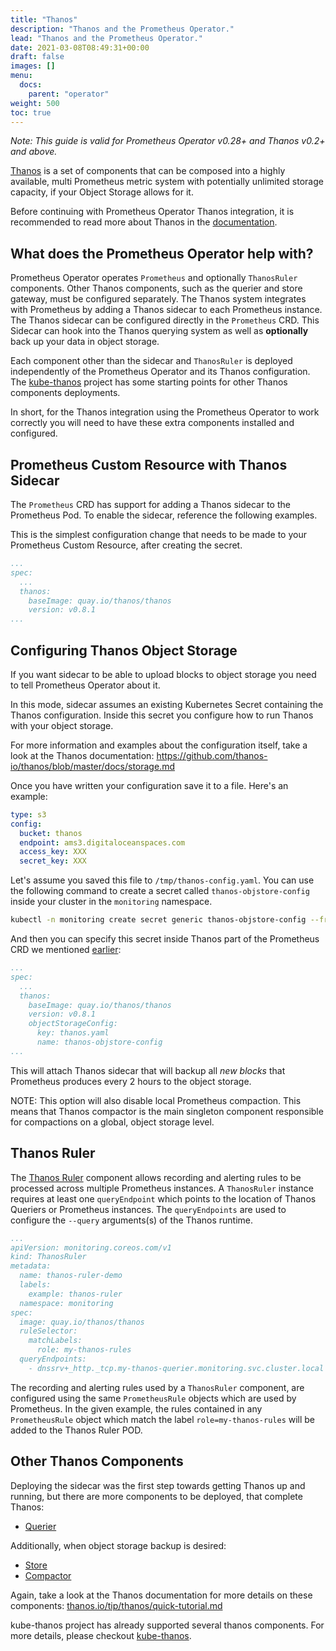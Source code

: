 ```yaml
---
title: "Thanos"
description: "Thanos and the Prometheus Operator."
lead: "Thanos and the Prometheus Operator."
date: 2021-03-08T08:49:31+00:00
draft: false
images: []
menu:
  docs:
    parent: "operator"
weight: 500
toc: true
---
```


_Note: This guide is valid for Prometheus Operator v0.28+ and Thanos v0.2+ and above._

[Thanos](https://github.com/thanos-io/thanos/) is a set of components that can be composed into a highly available,
multi Prometheus metric system with potentially unlimited storage capacity, if your Object Storage allows for it.

Before continuing with Prometheus Operator Thanos integration, it is recommended to read more about Thanos in the [documentation](https://thanos.io/tip/thanos/getting-started.md/).

## What does the Prometheus Operator help with?

Prometheus Operator operates `Prometheus` and optionally `ThanosRuler` components.
Other Thanos components, such as the querier and store gateway, must be configured
separately.  The Thanos system integrates with Prometheus by adding a Thanos
sidecar to each Prometheus instance.  The Thanos sidecar can be configured directly in the `Prometheus` CRD. This Sidecar can hook into the Thanos querying system as well as **optionally** back up your data in object storage.

Each component other than the sidecar and `ThanosRuler` is deployed independently of the Prometheus Operator and its Thanos configuration. The
[kube-thanos](https://github.com/thanos-io/kube-thanos/) project has some starting points for other Thanos components deployments.

In short, for the Thanos integration using the Prometheus Operator to work correctly you will need to have these extra components installed and configured.

## Prometheus Custom Resource with Thanos Sidecar

The `Prometheus` CRD has support for adding a Thanos sidecar to the Prometheus
Pod. To enable the sidecar, reference the following examples.

This is the simplest configuration change that needs to be made to your
Prometheus Custom Resource, after creating the secret.

```yaml
...
spec:
  ...
  thanos:
    baseImage: quay.io/thanos/thanos
    version: v0.8.1
...
```

## Configuring Thanos Object Storage

If you want sidecar to be able to upload blocks to object storage you need to tell Prometheus Operator about it.

In this mode, sidecar assumes an existing Kubernetes Secret containing the Thanos configuration.
Inside this secret you configure how to run Thanos with your object storage.

For more information and examples about the configuration itself, take a look at the Thanos documentation:
https://github.com/thanos-io/thanos/blob/master/docs/storage.md

Once you have written your configuration save it to a file.
Here's an example:

```yaml
type: s3
config:
  bucket: thanos
  endpoint: ams3.digitaloceanspaces.com
  access_key: XXX
  secret_key: XXX
```

Let's assume you saved this file to `/tmp/thanos-config.yaml`. You can use the following command to create a secret called `thanos-objstore-config` inside your cluster in the `monitoring` namespace.

```sh
kubectl -n monitoring create secret generic thanos-objstore-config --from-file=thanos.yaml=/tmp/thanos-config.yaml
```

And then you can specify this secret inside Thanos part of the Prometheus CRD we mentioned [earlier](#prometheus-custom-resource-with-thanos-sidecar):

```yaml
...
spec:
  ...
  thanos:
    baseImage: quay.io/thanos/thanos
    version: v0.8.1
    objectStorageConfig:
      key: thanos.yaml
      name: thanos-objstore-config
...
```

This will attach Thanos sidecar that will backup all _new blocks_ that Prometheus produces every 2 hours to the object storage.

NOTE: This option will also disable local Prometheus compaction. This means that Thanos compactor is the main singleton component
responsible for compactions on a global, object storage level.

## Thanos Ruler

The [Thanos Ruler](https://github.com/thanos-io/thanos/blob/master/docs/components/rule.md) component allows recording and alerting rules to be processed across
multiple Prometheus instances.  A `ThanosRuler` instance requires at least one `queryEndpoint` which points to the location of Thanos Queriers or Prometheus instances.  The `queryEndpoints` are used to configure the `--query` arguments(s) of the Thanos runtime.

```yaml
...
apiVersion: monitoring.coreos.com/v1
kind: ThanosRuler
metadata:
  name: thanos-ruler-demo
  labels:
    example: thanos-ruler
  namespace: monitoring
spec:
  image: quay.io/thanos/thanos
  ruleSelector:
    matchLabels:
      role: my-thanos-rules
  queryEndpoints:
    - dnssrv+_http._tcp.my-thanos-querier.monitoring.svc.cluster.local
```

The recording and alerting rules used by a `ThanosRuler` component, are configured using the same `PrometheusRule` objects which are used by Prometheus.  In the given example, the rules contained in any `PrometheusRule` object which match the label `role=my-thanos-rules` will be added to the Thanos Ruler POD.


## Other Thanos Components

Deploying the sidecar was the first step towards getting Thanos up and running, but there are more components to be deployed, that complete Thanos:

- [Querier](https://thanos.io/tip/components/query.md/)

Additionally, when object storage backup is desired:

- [Store](https://thanos.io/tip/components/store.md/)
- [Compactor](https://thanos.io/tip/components/compact.md/)

Again, take a look at the Thanos documentation for more details on these components: [thanos.io/tip/thanos/quick-tutorial.md](https://thanos.io/tip/thanos/quick-tutorial.md)

kube-thanos project has already supported several thanos components.
For more details, please checkout [kube-thanos](https://github.com/thanos-io/kube-thanos/).
